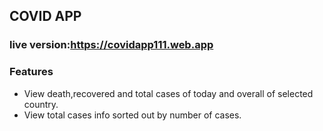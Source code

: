 ## COVID APP

### live version:https://covidapp111.web.app


### Features
* View death,recovered and total cases of today and overall of selected country.
* View total cases info sorted out by number of cases.
